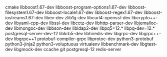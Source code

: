 cmake
libboost1.67-dev
libboost-program-options1.67-dev
libboost-filesystem1.67-dev
libboost-locale1.67-dev
libboost-regex1.67-dev
libboost-iostreams1.67-dev
libev-dev
zlib1g-dev
libcurl4-openssl-dev
libcrypto++-dev
libyaml-cpp-dev
libssl-dev
libcctz-dev
libhttp-parser-dev
libjemalloc-dev
libmongoc-dev
libbson-dev
libldap2-dev
libpq5=12.*
libpq-dev=12.*
postgresql-server-dev-12
libkrb5-dev
libhiredis-dev
libgrpc-dev
libgrpc++-dev
libgrpc++1
protobuf-compiler-grpc
libprotoc-dev
python3-protobuf
python3-jinja2
python3-voluptuous
virtualenv
libbenchmark-dev
libgtest-dev
libgmock-dev
ccache
git
postgresql-12
redis-server
